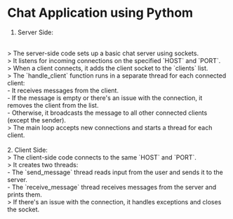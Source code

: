 # Chat Application using Pythom

1. Server Side:
<br>
> The server-side code sets up a basic chat server using sockets.
<br>
> It listens for incoming connections on the specified `HOST` and `PORT`.
<br>
> When a client connects, it adds the client socket to the `clients` list.
<br>
> The `handle_client` function runs in a separate thread for each connected client:
<br>
- It receives messages from the client.
<br>
- If the message is empty or there's an issue with the connection, it removes the client from the list.
<br>
- Otherwise, it broadcasts the message to all other connected clients (except the sender).
<br>
> The main loop accepts new connections and starts a thread for each client.
<br>
<br>
2. Client Side:
<br>
> The client-side code connects to the same `HOST` and `PORT`.
<br>
> It creates two threads:
<br>
- The `send_message` thread reads input from the user and sends it to the server.
<br>
- The `receive_message` thread receives messages from the server and prints them.
<br>
> If there's an issue with the connection, it handles exceptions and closes the socket.
